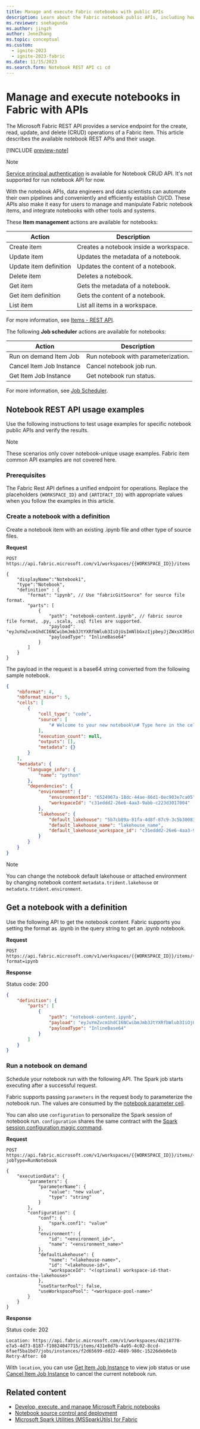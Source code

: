 ```yaml
---
title: Manage and execute Fabric notebooks with public APIs
description: Learn about the Fabric notebook public APIs, including how to create and get a notebook with definition, and run a notebook on demand.
ms.reviewer: snehagunda
ms.author: jingzh
author: JeneZhang
ms.topic: conceptual
ms.custom:
  - ignite-2023
  - ignite-2023-fabric
ms.date: 11/15/2023
ms.search.form: Notebook REST API ci cd
---
```



# Manage and execute notebooks in Fabric with APIs

The Microsoft Fabric REST API provides a service endpoint for the create, read, update, and delete (CRUD) operations of a Fabric item. This article describes the available notebook REST APIs and their usage.

[!INCLUDE [preview-note](../includes/feature-preview-note.md)]

> [!NOTE]
> [Service principal authentication](/entra/identity-platform/app-objects-and-service-principals#service-principal-object) is available for Notebook CRUD API. It's not supported for run notebook API for now.

With the notebook APIs, data engineers and data scientists can automate their own pipelines and conveniently and efficiently establish CI/CD. These APIs also make it easy for users to manage and manipulate Fabric notebook items, and integrate notebooks with other tools and systems.

These **Item management** actions are available for notebooks:

|Action|Description|
|---------|---------|
|Create item |Creates a notebook inside a workspace.|
|Update item |Updates the metadata of a notebook.|
|Update item definition |Updates the content of a notebook.|
|Delete item |Deletes a notebook.|
|Get item |Gets the metadata of a notebook.|
|Get item definition |Gets the content of a notebook.|
|List item | List all items in a workspace.|

For more information, see [Items - REST API](/rest/api/fabric/core/items).

The following **Job scheduler** actions are available for notebooks:

|Action|Description|
|---------|---------|
|Run on demand Item Job|Run notebook with parameterization.|
|Cancel Item Job Instance|Cancel notebook job run.|
|Get Item Job Instance| Get notebook run status.|

For more information, see [Job Scheduler](/rest/api/fabric/core/job-scheduler).

## Notebook REST API usage examples

Use the following instructions to test usage examples for specific notebook public APIs and verify the results.

> [!NOTE]
> These scenarios only cover notebook-unique usage examples. Fabric item common API examples are not covered here.

### Prerequisites

The Fabric Rest API defines a unified endpoint for operations. Replace the placeholders `{WORKSPACE_ID}` and `{ARTIFACT_ID}` with appropriate values when you follow the examples in this article.

### Create a notebook with a definition

Create a notebook item with an existing .ipynb file and other type of source files.

**Request**

```http
POST https://api.fabric.microsoft.com/v1/workspaces/{{WORKSPACE_ID}}/items
 
{
    "displayName":"Notebook1",
    "type":"Notebook",
    "definition" : {
        "format": "ipynb", // Use "fabricGitSource" for source file format.
        "parts": [
            {
                "path": "notebook-content.ipynb", // fabric source file format, .py, .scala, .sql files are supported.
                "payload": "eyJuYmZvcm1hdCI6NCwibmJmb3JtYXRfbWlub3IiOjUsImNlbGxzIjpbeyJjZWxsX3R5cGUiOiJjb2RlIiwic291cmNlIjpbIiMgV2VsY29tZSB0byB5b3VyIG5ldyBub3RlYm9va1xuIyBUeXBlIGhlcmUgaW4gdGhlIGNlbGwgZWRpdG9yIHRvIGFkZCBjb2RlIVxuIl0sImV4ZWN1dGlvbl9jb3VudCI6bnVsbCwib3V0cHV0cyI6W10sIm1ldGFkYXRhIjp7fX1dLCJtZXRhZGF0YSI6eyJsYW5ndWFnZV9pbmZvIjp7Im5hbWUiOiJweXRob24ifX19",
                "payloadType": "InlineBase64"
            }
        ]
    }
}
```

The payload in the request is a base64 string converted from the following sample notebook.

```json
{
    "nbformat": 4,
    "nbformat_minor": 5,
    "cells": [
        {
            "cell_type": "code",
            "source": [
                "# Welcome to your new notebook\n# Type here in the cell editor to add code!\n"
            ],
            "execution_count": null,
            "outputs": [],
            "metadata": {}
        }
    ],
    "metadata": {
        "language_info": {
            "name": "python"
        },
        "dependencies": {
            "environment": {
                "environmentId": "6524967a-18dc-44ae-86d1-0ec903e7ca05",
                "workspaceId": "c31eddd2-26e6-4aa3-9abb-c223d3017004"
            },
            "lakehouse": {
                "default_lakehouse": "5b7cb89a-81fa-4d8f-87c9-3c5b30083bee",
                "default_lakehouse_name": "lakehouse_name",
                "default_lakehouse_workspace_id": "c31eddd2-26e6-4aa3-9abb-c223d3017004"
            }
        }
    }
}
```

> [!NOTE]
> You can change the notebook default lakehouse or attached environment by changing notebook content `metadata.trident.lakehouse` or `metadata.trident.environment`.

## Get a notebook with a definition

Use the following API to get the notebook content. Fabric supports you setting the format as .ipynb in the query string to get an .ipynb notebook.

**Request**

```http
POST https://api.fabric.microsoft.com/v1/workspaces/{{WORKSPACE_ID}}/items/{{ARTIFACT_ID}}/GetDefinition?format=ipynb
```

**Response**

Status code: 200

```json
{
    "definition": {
        "parts": [
            {
                "path": "notebook-content.ipynb",
                "payload": "eyJuYmZvcm1hdCI6NCwibmJmb3JtYXRfbWlub3IiOjUsImNlbGxzIjpbeyJjZWxsX3R5cGUiOiJjb2RlIiwic291cmNlIjpbIiMgV2VsY29tZSB0byB5b3VyIG5ldyBub3RlYm9va1xuIyBUeXBlIGhlcmUgaW4gdGhlIGNlbGwgZWRpdG9yIHRvIGFkZCBjb2RlIVxuIl0sImV4ZWN1dGlvbl9jb3VudCI6bnVsbCwib3V0cHV0cyI6W10sIm1ldGFkYXRhIjp7fX1dLCJtZXRhZGF0YSI6eyJsYW5ndWFnZV9pbmZvIjp7Im5hbWUiOiJweXRob24ifX19",
                "payloadType": "InlineBase64"
            }
        ]
    }
}
```

### Run a notebook on demand

Schedule your notebook run with the following API. The Spark job starts executing after a successful request.

Fabric supports passing `parameters` in the request body to parameterize the notebook run. The values are consumed by the [notebook parameter cell](author-execute-notebook.md#designate-a-parameters-cell).

You can also use `configuration` to personalize the Spark session of notebook run. `configuration` shares the same contract with the [Spark session configuration magic command](author-execute-notebook.md#spark-session-configuration-magic-command).

**Request**

```http
POST https://api.fabric.microsoft.com/v1/workspaces/{{WORKSPACE_ID}}/items/{{ARTIFACT_ID}}/jobs/instances?jobType=RunNotebook

{
    "executionData": {
        "parameters": {
            "parameterName": {
                "value": "new value",
                "type": "string"
            }
        },
        "configuration": {
            "conf": {
                "spark.conf1": "value"
            },
            "environment": {
                "id": "<environment_id>",
                "name": "<environment_name>"
            },
            "defaultLakehouse": {
                "name": "<lakehouse-name>",
                "id": "<lakehouse-id>",
                "workspaceId": "<(optional) workspace-id-that-contains-the-lakehouse>"
            },
            "useStarterPool": false,
            "useWorkspacePool": "<workspace-pool-name>"
        }
    }
}
```

**Response**

Status code: 202

```http
Location: https://api.fabric.microsoft.com/v1/workspaces/4b218778-e7a5-4d73-8187-f10824047715/items/431e8d7b-4a95-4c02-8ccd-6faef5ba1bd7/jobs/instances/f2d65699-dd22-4889-980c-15226deb0e1b
Retry-After: 60
```

With `location`, you can use [Get Item Job Instance](/rest/api/fabric/core/job-scheduler/get-item-job-instance) to view job status or use [Cancel Item Job Instance](/rest/api/fabric/core/job-scheduler/cancel-item-job-instance) to cancel the current notebook run.

## Related content

- [Develop, execute, and manage Microsoft Fabric notebooks](author-execute-notebook.md)
- [Notebook source control and deployment](notebook-source-control-deployment.md)
- [Microsoft Spark Utilities (MSSparkUtils) for Fabric](microsoft-spark-utilities.md)
